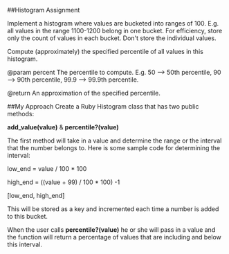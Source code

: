 ##Histogram Assignment

Implement a histogram where values are bucketed into ranges of 100. E.g. all values in the range 1100-1200 belong in one bucket. For efficiency, store only the count of values in each bucket. Don't store the individual values.

Compute (approximately) the specified percentile of all values in this histogram.

@param percent The percentile to compute. E.g. 50 --> 50th
percentile, 90 --> 90th percentile, 99.9 --> 99.9th percentile.

@return An approximation of the specified percentile.

##My Approach
Create a Ruby Histogram class that has two public methods:

<b>add_value(value)</b> & <b>percentile?(value)</b>

The first method will take in a value and determine the range or the interval that the number belongs to.
Here is some sample code for determining the interval:

low_end = value / 100 * 100

high_end = ((value + 99) / 100 * 100) -1

[low_end, high_end]

This will be stored as a key and incremented each time a number is added to this bucket.

When the user calls <b>percentile?(value)</b> he or she will pass in a value and the function will return a percentage of values that are including and below this interval.
